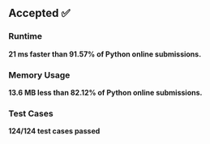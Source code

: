 <h2> Accepted ✅ </h2>
<h3> Runtime </h3>
<p><b>21 ms<b> faster than <b>91.57%</b> of Python online submissions.</p>

<h3> Memory Usage </h3>
<p><b>13.6 MB</b> less than <b>82.12%</b> of Python online submissions.</p>

<h3> Test Cases </h3>
<p>124/124 test cases passed<p>
